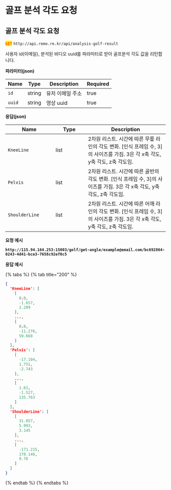 # 골프 분석 각도 요청

## 골프 분석 각도 요청

<mark style="color:red;">`GET`</mark> `http://api.remo.re.kr/api/analysis-golf-result`

사용자 id(이메일), 분석된 비디오 uuid를 파라미터로 받아 골프분석 각도 값을 리턴합니다.

**파라미터(json)**

<table><thead><tr><th>Name</th><th>Type</th><th>Description</th><th data-type="checkbox">Required</th></tr></thead><tbody><tr><td><code>id</code></td><td>string</td><td>유저 이메일 주소</td><td>true</td></tr><tr><td><code>uuid</code></td><td>string</td><td>영상 uuid</td><td>true</td></tr></tbody></table>

**응답(json)**

<table><thead><tr><th width="134">Name</th><th width="86">Type</th><th>Description</th></tr></thead><tbody><tr><td><code>KneeLine</code></td><td>list</td><td>2차원 리스트. 시간에 따른 무릎 라인의 각도 변화. [인식 프레임 수, 3]의 사이즈를 가짐. 3은 각 x축 각도, y축 각도, z축 각도임.</td></tr><tr><td><code>Pelvis</code></td><td>list</td><td>2차원 리스트. 시간에 따른 골반의 각도 변화. [인식 프레임 수, 3]의 사이즈를 가짐. 3은 각 x축 각도, y축 각도, z축 각도임.</td></tr><tr><td><code>ShoulderLine</code></td><td>list</td><td>2차원 리스트. 시간에 따른 어깨 라인의 각도 변화. [인식 프레임 수, 3]의 사이즈를 가짐. 3은 각 x축 각도, y축 각도, z축 각도임.</td></tr></tbody></table>

**요청 예시**

<pre class="language-json"><code class="lang-json"><strong>http://115.94.164.253:15003/golf/get-angle/example@email.com/bc692864-0243-4d41-bce3-7658c92ef0c5
</strong></code></pre>

**응답 예시**

{% tabs %}
{% tab title="200" %}
```json
{
  'KneeLine': [
    [
      0.0,
      -1.657,
      2.209
    ],
    ...,
    [
      0.0,
      -11.276,
      59.668
    ]
  ],
  'Pelvis': [
    [
      -17.104,
      1.751,
      -2.743
    ],
    ...,
    [
      1.61,
      -1.527,
      135.763
    ]
  ],
  'ShoulderLine': [
    [
      31.057,
      5.993,
      3.145
    ],
    ...,
    [
      -171.215,
      170.146,
      9.76
    ]
  ]
}
```
{% endtab %}
{% endtabs %}
